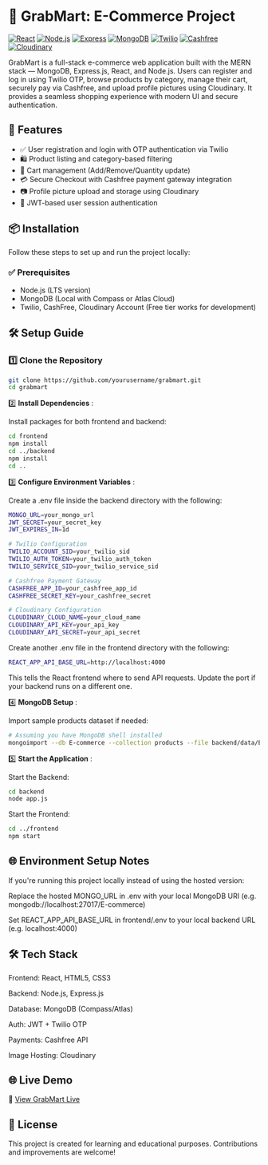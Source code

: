 # 🛒 GrabMart: E-Commerce Project

[![React](https://img.shields.io/badge/React-61DAFB?style=flat&logo=react&logoColor=white)](https://reactjs.org/)
[![Node.js](https://img.shields.io/badge/Node.js-339933?style=flat&logo=node.js&logoColor=white)](https://nodejs.org/)
[![Express](https://img.shields.io/badge/Express-000000?style=flat&logo=express&logoColor=white)](https://expressjs.com/)
[![MongoDB](https://img.shields.io/badge/MongoDB-47A248?style=flat&logo=mongodb&logoColor=white)](https://www.mongodb.com/)
[![Twilio](https://img.shields.io/badge/Twilio-FF8A00?style=flat&logo=twilio&logoColor=white)](https://www.twilio.com/)
[![Cashfree](https://img.shields.io/badge/Cashfree-00457C?style=flat&logo=paypal&logoColor=white)](https://www.cashfree.com/)
[![Cloudinary](https://img.shields.io/badge/Cloudinary-3448C5?style=flat&logo=cloudinary&logoColor=white)](https://cloudinary.com/)

GrabMart is a full-stack e-commerce web application built with the MERN stack — MongoDB, Express.js, React, and Node.js. Users can register and log in using Twilio OTP, browse products by category, manage their cart, securely pay via Cashfree, and upload profile pictures using Cloudinary. It provides a seamless shopping experience with modern UI and secure authentication.

## 🚀 Features

- ✅ User registration and login with OTP authentication via Twilio
- 🛍️ Product listing and category-based filtering
- 🛒 Cart management (Add/Remove/Quantity update)
- 💳 Secure Checkout with Cashfree payment gateway integration
- 📷 Profile picture upload and storage using Cloudinary
- 🔐 JWT-based user session authentication


## 📦 Installation

Follow these steps to set up and run the project locally:

### ✅ Prerequisites

- Node.js (LTS version)
- MongoDB (Local with Compass or Atlas Cloud)
- Twilio, CashFree, Cloudinary Account (Free tier works for development)

## 🛠 Setup Guide

### 1️⃣ Clone the Repository
```bash
git clone https://github.com/yourusername/grabmart.git
cd grabmart
```

2️⃣ **Install Dependencies** :

Install packages for both frontend and backend:
```bash
cd frontend
npm install
cd ../backend
npm install
cd ..
```

3️⃣ **Configure Environment Variables** :

Create a .env file inside the backend directory with the following:
```bash
MONGO_URL=your_mongo_url
JWT_SECRET=your_secret_key
JWT_EXPIRES_IN=1d

# Twilio Configuration
TWILIO_ACCOUNT_SID=your_twilio_sid
TWILIO_AUTH_TOKEN=your_twilio_auth_token
TWILIO_SERVICE_SID=your_twilio_service_sid

# Cashfree Payment Gateway
CASHFREE_APP_ID=your_cashfree_app_id
CASHFREE_SECRET_KEY=your_cashfree_secret

# Cloudinary Configuration
CLOUDINARY_CLOUD_NAME=your_cloud_name
CLOUDINARY_API_KEY=your_api_key
CLOUDINARY_API_SECRET=your_api_secret
```

Create another .env file in the frontend directory with the following:
```bash
REACT_APP_API_BASE_URL=http://localhost:4000
```
This tells the React frontend where to send API requests. Update the port if your backend runs on a different one.

4️⃣ **MongoDB Setup** :

Import sample products dataset if needed:
```bash
# Assuming you have MongoDB shell installed
mongoimport --db E-commerce --collection products --file backend/data/E-commerce.products.json --jsonArray
```

5️⃣ **Start the Application** :

Start the Backend:
```bash
cd backend
node app.js
```

Start the Frontend:
```bash
cd ../frontend
npm start
```
## 🌐 Environment Setup Notes

If you're running this project locally instead of using the hosted version:

Replace the hosted MONGO_URL in .env with your local MongoDB URI (e.g. mongodb://localhost:27017/E-commerce)

Set REACT_APP_API_BASE_URL in frontend/.env to your local backend URL (e.g. localhost:4000)

## 🛠 Tech Stack

Frontend: React, HTML5, CSS3

Backend: Node.js, Express.js

Database: MongoDB (Compass/Atlas)

Auth: JWT + Twilio OTP

Payments: Cashfree API

Image Hosting: Cloudinary

## 🌐 Live Demo

🔗 [View GrabMart Live](https://grab-mart-ecommerce-website.vercel.app/)

## 📜 License

This project is created for learning and educational purposes. Contributions and improvements are welcome!
